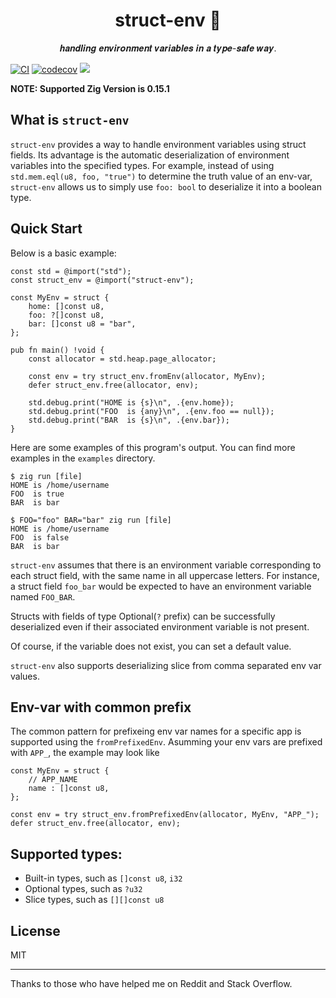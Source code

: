 <h1 align="center"> struct-env 🌱 </h1>

<p align="center"> 𝒉𝒂𝒏𝒅𝒍𝒊𝒏𝒈 𝒆𝒏𝒗𝒊𝒓𝒐𝒏𝒎𝒆𝒏𝒕 𝒗𝒂𝒓𝒊𝒂𝒃𝒍𝒆𝒔 𝒊𝒏 𝒂 𝒕𝒚𝒑𝒆-𝒔𝒂𝒇𝒆 𝒘𝒂𝒚. </p>

[![CI](https://github.com/Hanaasagi/struct-env/actions/workflows/ci.yaml/badge.svg)](https://github.com/Hanaasagi/struct-env/actions/workflows/ci.yaml)
[![codecov](https://codecov.io/gh/Hanaasagi/struct-env/branch/master/graph/badge.svg?token=DQQZETSCW3)](https://codecov.io/gh/Hanaasagi/struct-env)
![](https://img.shields.io/badge/language-zig-%23ec915c)

**NOTE: Supported Zig Version is 0.15.1**

## What is `struct-env`

`struct-env` provides a way to handle environment variables using struct fields.
Its advantage is the automatic deserialization of environment variables into the specified types.
For example, instead of using `std.mem.eql(u8, foo, "true")` to determine the truth value of an env-var,
`struct-env` allows us to simply use `foo: bool` to deserialize it into a boolean type.

## Quick Start

Below is a basic example:

```zig
const std = @import("std");
const struct_env = @import("struct-env");

const MyEnv = struct {
    home: []const u8,
    foo: ?[]const u8,
    bar: []const u8 = "bar",
};

pub fn main() !void {
    const allocator = std.heap.page_allocator;

    const env = try struct_env.fromEnv(allocator, MyEnv);
    defer struct_env.free(allocator, env);

    std.debug.print("HOME is {s}\n", .{env.home});
    std.debug.print("FOO  is {any}\n", .{env.foo == null});
    std.debug.print("BAR  is {s}\n", .{env.bar});
}
```

Here are some examples of this program's output.
You can find more examples in the `examples` directory.

```
$ zig run [file]
HOME is /home/username
FOO  is true
BAR  is bar
```

```
$ FOO="foo" BAR="bar" zig run [file]
HOME is /home/username
FOO  is false
BAR  is bar
```

`struct-env` assumes that there is an environment variable corresponding to each struct field, with the same name in all uppercase letters.
For instance, a struct field `foo_bar` would be expected to have an environment variable named `FOO_BAR`.

Structs with fields of type Optional(`?` prefix) can be successfully deserialized even if their associated environment variable is not present.

Of course, if the variable does not exist, you can set a default value.

`struct-env` also supports deserializing slice from comma separated env var values.

## Env-var with common prefix

The common pattern for prefixeing env var names for a specific app is supported using the `fromPrefixedEnv`.
Asumming your env vars are prefixed with `APP_`, the example may look like

```zig
const MyEnv = struct {
    // APP_NAME
    name : []const u8,
};

const env = try struct_env.fromPrefixedEnv(allocator, MyEnv, "APP_");
defer struct_env.free(allocator, env);
```

## Supported types:

- Built-in types, such as `[]const u8`, `i32`
- Optional types, such as `?u32`
- Slice types, such as `[][]const u8`

## License

MIT

<hr>

Thanks to those who have helped me on Reddit and Stack Overflow.
